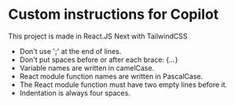 # Custom instructions for Copilot

This project is made in React.JS Next with TailwindCSS

- Don't use ';' at the end of lines.
- Don't put spaces before or after each brace: {_..._}
- Variable names are written in camelCase.
- React module function names are written in PascalCase.
- The React module function must have two empty lines before it.
- Indentation is always four spaces.